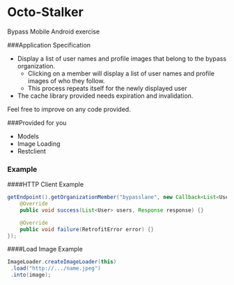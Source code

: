 Octo-Stalker
============

Bypass Mobile Android exercise 

###Application Specification

+ Display a list of user names and profile images that belong to the bypass organization.
  * Clicking on a member will display a list of user names and profile images of who they follow. 
  * This process repeats itself for the newly displayed user
+ The cache library provided needs expiration and invalidation.

Feel free to improve on any code provided.

###Provided for you 
- Models 
- Image Loading
- Restclient

### Example

####HTTP Client Example

```java
getEndpoint().getOrganizationMember("bypasslane", new Callback<List<User>>() {
    @Override
    public void success(List<User> users, Response response) {}

    @Override
    public void failure(RetrofitError error) {}
});
```
####Load Image Example
```java
ImageLoader.createImageLoader(this)
 .load("http://.../name.jpeg")
 .into(image);
```
